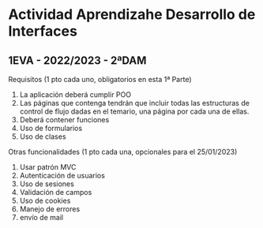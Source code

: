 # Actividad Aprendizahe Desarrollo de Interfaces
## 1EVA - 2022/2023 - 2ªDAM

Requisitos (1 pto cada uno, obligatorios en esta 1ª Parte)
1. La aplicación deberá cumplir POO
2. Las páginas que contenga tendrán que incluir todas las estructuras de control de
flujo dadas en el temario, una página por cada una de ellas.
3. Deberá contener funciones
4. Uso de formularios
5. Uso de clases

Otras funcionalidades (1 pto cada una, opcionales para el 25/01/2023)
1. Usar patrón MVC
2. Autenticación de usuarios
3. Uso de sesiones
4.  Validación de campos
5. Uso de cookies
6.  Manejo de errores
7.  envío de mail